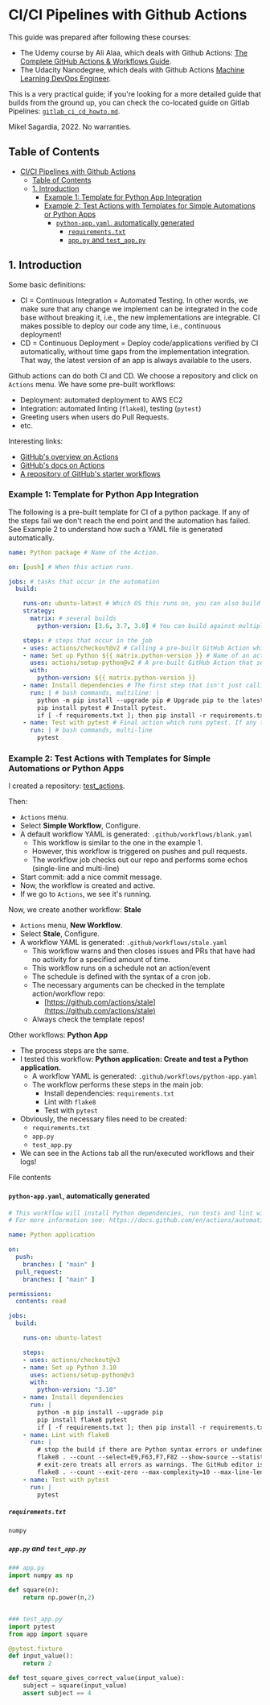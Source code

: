 # CI/CI Pipelines with Github Actions

This guide was prepared after following these courses:

- The Udemy course by Ali Alaa, which deals with Github Actions: [The Complete GitHub Actions & Workflows Guide](https://www.udemy.com/course/github-actions/).
- The Udacity Nanodegree, which deals with Github Actions [Machine Learning DevOps Engineer](https://www.udacity.com/course/machine-learning-dev-ops-engineer-nanodegree--nd0821).

This is a very practical guide; if you're looking for a more detailed guide that builds from the ground up, you can check the co-located guide on Gitlab Pipelines: [`gitlab_ci_cd_howto.md`](gitlab_ci_cd_howto.md).

Mikel Sagardia, 2022. 
No warranties.

## Table of Contents

- [CI/CI Pipelines with Github Actions](#cici-pipelines-with-github-actions)
  - [Table of Contents](#table-of-contents)
  - [1. Introduction](#1-introduction)
    - [Example 1: Template for Python App Integration](#example-1-template-for-python-app-integration)
    - [Example 2: Test Actions with Templates for Simple Automations or Python Apps](#example-2-test-actions-with-templates-for-simple-automations-or-python-apps)
      - [`python-app.yaml`, automatically generated](#python-appyaml-automatically-generated)
        - [`requirements.txt`](#requirementstxt)
        - [`app.py` and `test_app.py`](#apppy-and-test_apppy)

## 1. Introduction

Some basic definitions:

- CI = Continuous Integration = Automated Testing. In other words, we make sure that any change we implement can be integrated in the code base without breaking it, i.e., the new implementations are integrable. CI makes possible to deploy our code any time, i.e., continuous deployment!
- CD = Continuous Deployment = Deploy code/applications verified by CI automatically, without time gaps from the implementation integration. That way, the latest version of an app is always available to the users.

Github actions can do both CI and CD. We choose a repository and click on `Actions` menu. We have some pre-built workflows:

- Deployment: automated deployment to AWS EC2
- Integration: automated linting (`flake8`), testing (`pytest`)
- Greeting users when users do Pull Requests.
- etc.

Interesting links:

- [GitHub's overview on Actions](https://github.com/features/actions)
- [GitHub's docs on Actions](https://docs.github.com/en/actions)
- [A repository of GitHub's starter workflows](https://github.com/actions/starter-workflows)

### Example 1: Template for Python App Integration

The following is a pre-built template for CI of a python package. If any of the steps fail we don't reach the end point and the automation has failed. See Example 2 to understand how such a YAML file is generated automatically.

```yaml
name: Python package # Name of the Action.

on: [push] # When this action runs.

jobs: # tasks that occur in the automation
  build:

    runs-on: ubuntu-latest # Which OS this runs on, you can also build on Windows or MacOS.
    strategy:
      matrix: # several builds
        python-version: [3.6, 3.7, 3.8] # You can build against multiple Python versions.

    steps: # steps that occur in the job
    - uses: actions/checkout@v2 # Calling a pre-built GitHub Action which allows your Action to access your repository.
    - name: Set up Python ${{ matrix.python-version }} # Name of an action that sets up Python.
      uses: actions/setup-python@v2 # A pre-built GitHub Action that sets up a Python environment.
      with:
        python-version: ${{ matrix.python-version }}
    - name: Install dependencies # The first step that isn't just calling another action.
      run: | # bash commands, multiline: |
        python -m pip install --upgrade pip # Upgrade pip to the latest version.
        pip install pytest # Install pytest.
        if [ -f requirements.txt ]; then pip install -r requirements.txt; fi # If we have a requirements.txt, then install it.
    - name: Test with pytest # Final action which runs pytest. If any test fails, then this Action fails.
      run: | # bash commands, multi-line
        pytest
```

### Example 2: Test Actions with Templates for Simple Automations or Python Apps

I created a repository: [test_actions](https://github.com/mxagar/test_actions).

Then:

- `Actions` menu.
- Select **Simple Workflow**, Configure.
- A default workflow YAML is generated: `.github/workflows/blank.yaml`
  - This workflow is similar to the one in the example 1.
  - However, this workflow is triggered on pushes and pull requests.
  - The workflow job checks out our repo and performs some echos (single-line and multi-line)
- Start commit: add a nice commit message.
- Now, the workflow is created and active.
- If we go to `Actions`, we see it's running.

Now, we create another workflow: **Stale**

- `Actions` menu, **New Workflow**.
- Select **Stale**, Configure.
- A workflow YAML is generated: `.github/workflows/stale.yaml`
    - This workflow warns and then closes issues and PRs that have had no activity for a specified amount of time.
    - This workflow runs on a schedule not an action/event
    - The schedule is defined with the syntax of a cron job.
    - The necessary arguments can be checked in the template action/workflow repo:
      - [https://github.com/actions/stale](https://github.com/actions/stale)
    - Always check the template repos!

Other workflows: **Python App**

- The process steps are the same.
- I tested this workflow: **Python application: Create and test a Python application.**
  - A workflow YAML is generated: `.github/workflows/python-app.yaml`
  - The workflow performs these steps in the main job:
    - Install dependencies: `requirements.txt`
    - Lint with `flake8`
    - Test with `pytest`
- Obviously, the necessary files need to be created:
  - `requirements.txt`
  - `app.py`
  - `test_app.py`
- We can see in the Actions tab all the run/executed workflows and their logs!

File contents

#### `python-app.yaml`, automatically generated

```yaml
# This workflow will install Python dependencies, run tests and lint with a single version of Python
# For more information see: https://docs.github.com/en/actions/automating-builds-and-tests/building-and-testing-python

name: Python application

on:
  push:
    branches: [ "main" ]
  pull_request:
    branches: [ "main" ]

permissions:
  contents: read

jobs:
  build:

    runs-on: ubuntu-latest

    steps:
    - uses: actions/checkout@v3
    - name: Set up Python 3.10
      uses: actions/setup-python@v3
      with:
        python-version: "3.10"
    - name: Install dependencies
      run: |
        python -m pip install --upgrade pip
        pip install flake8 pytest
        if [ -f requirements.txt ]; then pip install -r requirements.txt; fi
    - name: Lint with flake8
      run: |
        # stop the build if there are Python syntax errors or undefined names
        flake8 . --count --select=E9,F63,F7,F82 --show-source --statistics
        # exit-zero treats all errors as warnings. The GitHub editor is 127 chars wide
        flake8 . --count --exit-zero --max-complexity=10 --max-line-length=127 --statistics
    - name: Test with pytest
      run: |
        pytest

```

##### `requirements.txt`

```
numpy
```

##### `app.py` and `test_app.py`

```python
### app.py
import numpy as np

def square(n):
	return np.power(n,2)


### test_app.py
import pytest
from app import square

@pytest.fixture
def input_value():
	return 2

def test_square_gives_correct_value(input_value):
    subject = square(input_value)
    assert subject == 4

```

